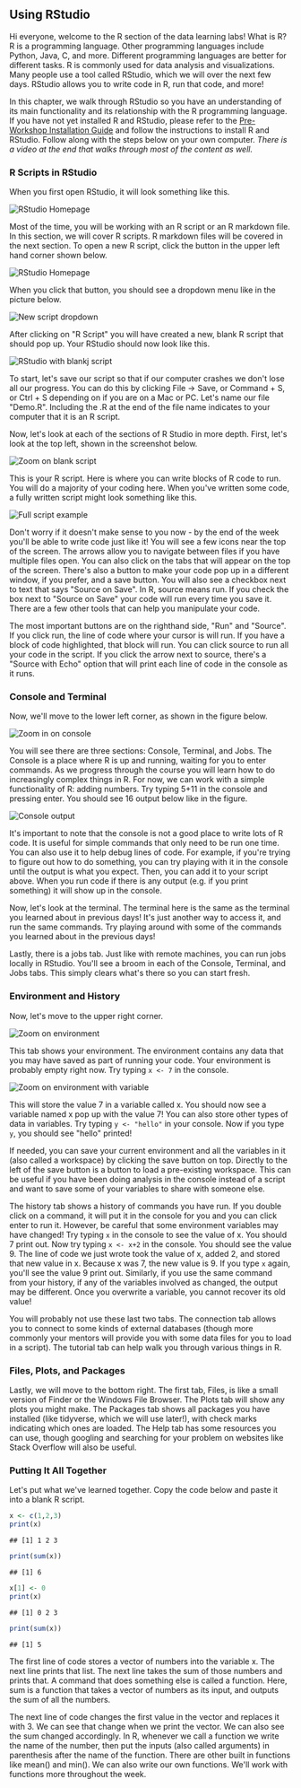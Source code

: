 ## Using RStudio

Hi everyone, welcome to the R section of the data learning labs! What is R? R is a programming language. Other programming languages include Python, Java, C, and more. Different programming languages are better for different tasks. R is commonly used for data analysis and visualizations. Many people use a tool called RStudio, which we will over the next few days. RStudio allows you to write code in R, run that code, and more!

In this chapter, we walk through RStudio so you have an understanding of its main functionality and its relationship with the R programming language. If you have not yet installed R and RStudio, please refer to the 
[Pre-Workshop Installation Guide](https://tinyurl.com/ssrpsoftwareguide) 
and follow the instructions to install R and RStudio. 
Follow along with the steps below on your own computer. 
_There is a video at the end that walks through most of the content as well._

### R Scripts in RStudio

When you first open RStudio, it will look something like this. 

![RStudio Homepage](./img/r_basics/Fig1.png)

Most of the time, you will be working with an R script or an R markdown file. In this section, we will cover R scripts. R markdown files will be covered in the next section. To open a new R script, click the button in the upper left hand corner shown below. 

![RStudio Homepage](./img/r_basics/Fig2.png)

When you click that button, you should see a dropdown menu like in the picture below. 

![New script dropdown](./img/r_basics/Fig3.png)

After clicking on "R Script" you will have created a new, blank R script that should pop up. Your RStudio should now look like this. 

![RStudio with blankj script](./img/r_basics/Fig4.png)

To start, let's save our script so that if our computer crashes we don't lose all our progress. You can do this by clicking File -> Save, or Command + S, or Ctrl + S depending on if you are on a Mac or PC. Let's name our file "Demo.R". Including the .R at the end of the file name indicates to your computer that it is an R script.

Now, let's look at each of the sections of R Studio in more depth. First, let's look at the top left, shown in the screenshot below.

![Zoom on blank script](./img/r_basics/Fig4b.png)

This is your R script. Here is where you can write blocks of R code to run. You will do a majority of your coding here. When you've written some code, a fully written script might look something like this. 

![Full script example](./img/r_basics/Fig4c.png)

Don't worry if it doesn't make sense to you now - by the end of the week you'll be able to write code just like it! You will see a few icons near the top of the screen. The arrows allow you to navigate between files if you have multiple files open. You can also click on the tabs that will appear on the top of the screen. There's also a button to make your code pop up in a different window, if you prefer, and a save button. You will also see a checkbox next to text that says "Source on Save". In R, source means run. If you check the box next to "Source on Save" your code will run every time you save it. There are a few other tools that can help you manipulate your code.

The most important buttons are on the righthand side, "Run" and "Source". If you click run, the line of code where your cursor is will run. If you have a block of code highlighted, that block will run. You can click source to run all your code in the script. If you click the arrow next to source, there's a "Source with Echo" option that will print each line of code in the console as it runs.

### Console and Terminal

Now, we'll move to the lower left corner, as shown in the figure below. 

![Zoom in on console](./img/r_basics/Fig5.png)

You will see there are three sections: Console, Terminal, and Jobs. The Console is a place where R is up and running, waiting for you to enter commands. As we progress through the course you will learn how to do increasingly complex things in R. For now, we can work with a simple functionality of R: adding numbers. Try typing 5+11 in the console and pressing enter. You should see 16 output below like in the figure. 

![Console output](./img/r_basics/Fig6.png)

It's important to note that the console is not a good place to write lots of R code. It is useful for simple commands that only need to be run one time. You can also use it to help debug lines of code. For example, if you're trying to figure out how to do something, you can try playing with it in the console until the output is what you expect. Then, you can add it to your script above. When you run code if there is any output (e.g. if you print something) it will show up in the console.

Now, let's look at the terminal. The terminal here is the same as the terminal you learned about in previous days! It's just another way to access it, and run the same commands. Try playing around with some of the commands you learned about in the previous days!

Lastly, there is a jobs tab. Just like with remote machines, you can run jobs locally in RStudio. You'll see a broom in each of the Console, Terminal, and Jobs tabs. This simply clears what's there so you can start fresh.

### Environment and History

Now, let's move to the upper right corner. 

![Zoom on environment](./img/r_basics/Fig7.png)

This tab shows your environment. The environment contains any data that you may have saved as part of running your code. Your environment is probably empty right now. Try typing `x <- 7` in the console. 

![Zoom on environment with variable](./img/r_basics/Fig8.png)

This will store the value 7 in a variable called x. You should now see a variable named x pop up with the value 7!  You can also store other types of data in variables. Try typing `y <- "hello"` in your console. Now if you type `y`, you should see "hello" printed! 

If needed, you can save your current environment and all the variables in it (also called a workspace) by clicking the save button on top. Directly to the left of the save button is a button to load a pre-existing workspace. This can be useful if you have been doing analysis in the console instead of a script and want to save some of your variables to share with someone else. 

The history tab shows a history of commands you have run. If you double click on a command, it will put it in the console for you and you can click enter to run it. However, be careful that some environment variables may have changed! Try typing `x` in the console to see the value of x. You should 7 print out. Now try typing `x <- x+2` in the console. You should see the value 9. The line of code we just wrote took the value of x, added 2, and stored that new value in x. Because x was 7, the new value is 9. If you type `x` again, you'll see the value 9 print out. Similarly, if you use the same command from your history, if any of the variables involved as changed, the output may be different. Once you overwrite a variable, you cannot recover its old value!

You will probably not use these last two tabs. The connection tab allows you to connect to some kinds of external databases (though more commonly your mentors will provide you with some data files for you to load in a script). The tutorial tab can help walk you through various things in R.

### Files, Plots, and Packages

Lastly, we will move to the bottom right. The first tab, Files, is like a small version of Finder or the Windows File Browser. The Plots tab will show any plots you might make. The Packages tab shows all packages you have installed (like tidyverse, which we will use later!), with check marks indicating which ones are loaded. The Help tab has some resources you can use, though googling and searching for your problem on websites like Stack Overflow will also be useful.

### Putting It All Together

Let's put what we've learned together. Copy the code below and paste it into a blank R script.




```r
x <- c(1,2,3)
print(x)
```

```
## [1] 1 2 3
```

```r
print(sum(x))
```

```
## [1] 6
```

```r
x[1] <- 0
print(x)
```

```
## [1] 0 2 3
```

```r
print(sum(x))
```

```
## [1] 5
```
The first line of code stores a vector of numbers into the variable x. The next line prints that list. The next line takes the sum of those numbers and prints that. A command that does something else is called a function. Here, sum is a function that takes a vector of numbers as its input, and outputs the sum of all the numbers.

The next line of code changes the first value in the vector and replaces it with 3. We can see that change when we print the vector. We can also see the sum changed accordingly. In R, whenever we call a function we write the name of the number, then put the inputs (also called arguments) in parenthesis after the name of the function. There are other built in functions like mean() and min(). We can also write our own functions. We'll work with functions more throughout the week.
